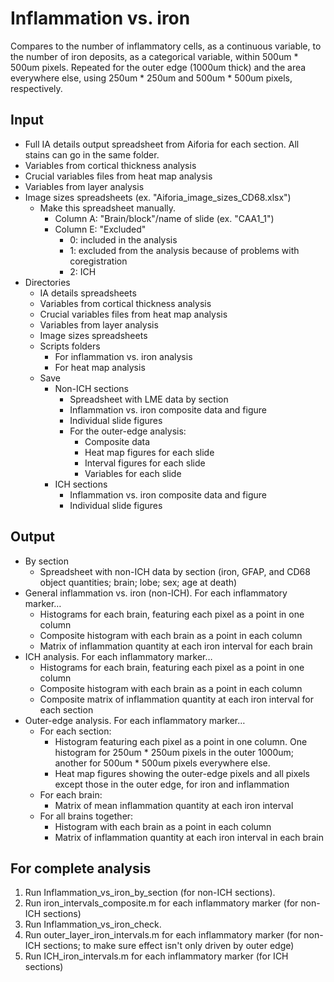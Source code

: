 # Inflammation vs. iron
Compares  to the number of inflammatory cells, as a continuous variable, to the number of iron deposits, as a categorical variable, within 500um * 500um pixels. Repeated for the outer edge (1000um thick) and the area everywhere else, using 250um * 250um and 500um * 500um pixels, respectively.

## Input
- Full IA details output spreadsheet from Aiforia for each section. All stains can go in the same folder.
- Variables from cortical thickness analysis
- Crucial variables files from heat map analysis
- Variables from layer analysis
- Image sizes spreadsheets (ex. "Aiforia_image_sizes_CD68.xlsx")
	- Make this spreadsheet manually.
		- Column A: "Brain/block"/name of slide (ex. "CAA1_1")
		- Column E: "Excluded"
			- 0: included in the analysis
			- 1: excluded from the analysis because of problems with coregistration
			- 2: ICH
- Directories
	- IA details spreadsheets
	- Variables from cortical thickness analysis
	- Crucial variables files from heat map analysis
	- Variables from layer analysis
	- Image sizes spreadsheets
	- Scripts folders
		- For inflammation vs. iron analysis
		- For heat map analysis
	- Save
		- Non-ICH sections
			- Spreadsheet with LME data by section
			- Inflammation vs. iron composite data and figure
			- Individual slide figures
			- For the outer-edge analysis:
				- Composite data
				- Heat map figures for each slide
				- Interval figures for each slide
				- Variables for each slide
		- ICH sections
			- Inflammation vs. iron composite data and figure
			- Individual slide figures
			
## Output
- By section
	- Spreadsheet with non-ICH data by section (iron, GFAP, and CD68 object quantities; brain; lobe; sex; age at death) 
- General inflammation vs. iron (non-ICH). For each inflammatory marker…
	- Histograms for each brain, featuring each pixel as a point in one column 
	- Composite histogram with each brain as a point in each column 
	- Matrix of inflammation quantity at each iron interval for each brain
- ICH analysis. For each inflammatory marker…
	- Histograms for each brain, featuring each pixel as a point in one column 
	- Composite histogram with each brain as a point in each column 
	- Composite matrix of inflammation quantity at each iron interval for each section
- Outer-edge analysis. For each inflammatory marker…
	- For each section:
		- Histogram featuring each pixel as a point in one column. One histogram for 250um * 250um pixels in the outer 1000um; another for 500um * 500um pixels everywhere else.
		- Heat map figures showing the outer-edge pixels and all pixels except those in the outer edge, for iron and inflammation
	- For each brain:
		- Matrix of mean inflammation quantity at each iron interval
	- For all brains together:
		- Histogram with each brain as a point in each column 
		- Matrix of inflammation quantity at each iron interval in each brain

## For complete analysis
1. Run Inflammation_vs_iron_by_section (for non-ICH sections).
2. Run iron_intervals_composite.m for each inflammatory marker (for non-ICH sections)
3. Run Inflammation_vs_iron_check.
4. Run outer_layer_iron_intervals.m for each inflammatory marker (for non-ICH sections; to make sure effect isn't only driven by outer edge)
5. Run ICH_iron_intervals.m for each inflammatory marker (for ICH sections)
